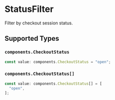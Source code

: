 # StatusFilter

Filter by checkout session status.


## Supported Types

### `components.CheckoutStatus`

```typescript
const value: components.CheckoutStatus = "open";
```

### `components.CheckoutStatus[]`

```typescript
const value: components.CheckoutStatus[] = [
  "open",
];
```

